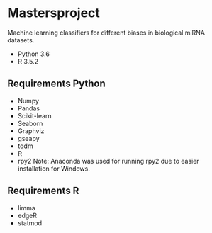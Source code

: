 # Mastersproject
Machine learning classifiers for different biases in biological miRNA datasets.
* Python 3.6
* R 3.5.2


## Requirements Python
* Numpy
* Pandas
* Scikit-learn
* Seaborn
* Graphviz
* gseapy
* tqdm
* R
* rpy2
Note: Anaconda was used for running rpy2 due to easier installation for Windows.


## Requirements R
* limma
* edgeR
* statmod
